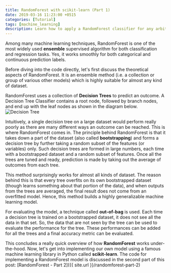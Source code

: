 ```yaml
---
title: RandomForest with scikit-learn (Part 1)
date: 2019-03-16 11:23:00 +0515
categories: [Tutorial]
tags: [machine_learning]
description: Learn how to apply a RandomForest classifier for any arbitrary dataset and generate surprisingly accurate results.
---
```


Among many machine learning techniques, RandomForest is one of the most widely used
**ensemble** supervised algorithm for both classification and regression tasks. Yes, it
works smoothly for both categorical and continuous prediction labels.

Before diving into the code directly, let's first discuss the theoretical aspects of 
RandomForest. It is an ensemble method (i.e. a collection or group of various other
models) which is highly suitable for almost any kind of dataset.

RandomForest uses a collection of **Decision Trees** to predict an outcome. A Decision
Tree Classifier contains a root node, followed by branch nodes, and end up with the leaf
nodes as shown in the diagram below.
![Decision Tree](https://i.ibb.co/jTXTWmw/Screenshot-from-2019-03-16-20-24-03.png)

Intuitively, a single decision tree on a large dataset would perform really poorly
as there are many different ways an outcome can be reached. This is where RandomForest
comes in. The principle behind RandomForest is that it takes down a part of the dataset
(also called **bootstrapping**) and forms a decision tree by further taking a random 
subset of the features (or variables) only. Such decision trees are formed in large
numbers, each time with a bootstrapped dataset and a random subset of features. Once
all the trees are tuned and ready, prediction is made by taking out the average of
outcomes from each tree.

This method surprisingly works for almost all kinds of dataset. The reason behind this
is that every tree overfits on its own bootstrapped dataset (though learns something about
that portion of the data), and when outputs from the trees are averaged, the final result
does not come from an overfitted model. Hence, this method builds a highly generalizable
machine learning model.

For evaluating the model, a technique called **out-of-bag** is used. Each time a
decision tree is trained on a bootstrapped dataset, it does not see all the data in
that set. So, the data that are not seen by the tree can be used to evaluate the performance
for the tree. These performances can be added for all the trees and a final accuracy
metric can be evaluated.

This concludes a really quick overview of how **RandomForest** works under-the-hood.
Now, let's get into implementing our own model using a famous machine learning library
in Python called **scikit-learn**. The code for implementing a RandomForest model is
discussed in the second part of this post: [RandomForest - Part 2]({{ site.url }}/randomforest-part-2)